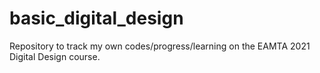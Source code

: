 # basic_digital_design
Repository to track my own codes/progress/learning on the EAMTA 2021 Digital Design course.
